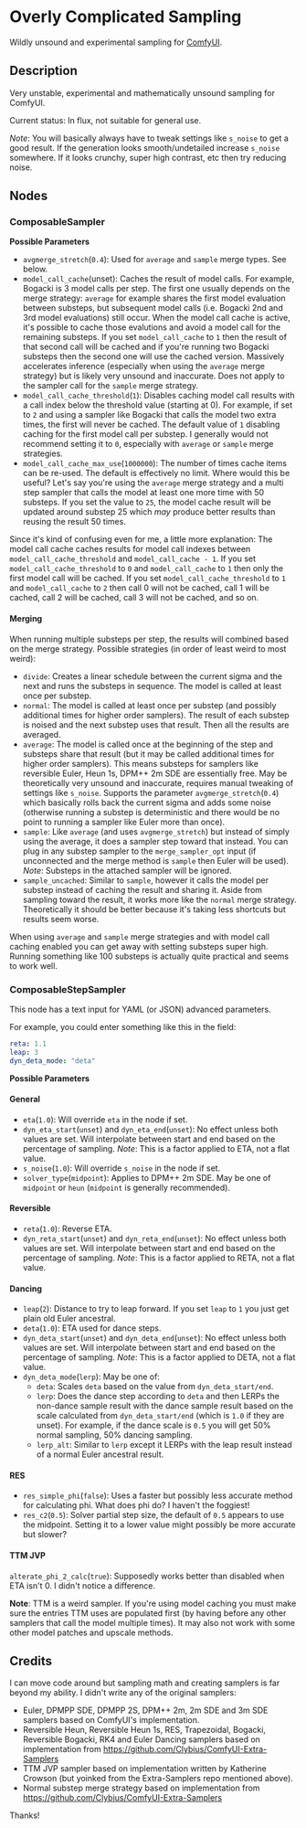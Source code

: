 # Overly Complicated Sampling
Wildly unsound and experimental sampling for [ComfyUI](https://github.com/comfyanonymous/ComfyUI).

## Description

Very unstable, experimental and mathematically unsound sampling for ComfyUI.

Current status: In flux, not suitable for general use.

*Note*: You will basically always have to tweak settings like `s_noise` to get a good result. If the generation looks smooth/undetailed increase `s_noise` somewhere. If it looks crunchy, super high contrast, etc then try reducing noise.

## Nodes

### ComposableSampler

**Possible Parameters**

* `avgmerge_stretch`(`0.4`): Used for `average` and `sample` merge types. See below.
* `model_call_cache`(unset): Caches the result of model calls. For example, Bogacki is 3 model calls per step. The first one usually depends on the merge strategy: `average` for example shares the first model evaluation between substeps, but subsequent model calls (i.e. Bogacki 2nd and 3rd model evaluations) still occur. When the model call cache is active, it's possible to cache those evalutions and avoid a model call for the remaining substeps. If you set `model_call_cache` to `1` then the result of that second call will be cached and if you're running two Bogacki substeps then the second one will use the cached version. Massively accelerates inference (especially when using the `average` merge strategy) but is likely very unsound and inaccurate. Does not apply to the sampler call for the `sample` merge strategy.
* `model_call_cache_threshold`(`1`): Disables caching model call results with a call index below the threshold value (starting at 0). For example, if set to `2` and using a sampler like Bogacki that calls the model two extra times, the first will never be cached. The default value of `1` disabling caching for the first model call per substep. I generally would not recommend setting it to `0`, especially with `average` or `sample` merge strategies.
* `model_call_cache_max_use`(`1000000`): The number of times cache items can be re-used. The default is effectively no limit. Where would this be useful? Let's say you're using the `average` merge strategy and a multi step sampler that calls the model at least one more time with 50 substeps. If you set the value to `25`, the model cache result will be updated around substep 25 which _may_ produce better results than reusing the result 50 times.

Since it's kind of confusing even for me, a little more explanation: The model call cache caches results for model call indexes between `model_call_cache_threshold` and `model_call_cache - 1`. If you set  `model_call_cache_threshold` to `0` and `model_call_cache` to `1` then only the first model call will be cached. If you set `model_call_cache_threshold` to `1` and `model_call_cache` to `2` then call 0 will not be cached, call 1 will be cached, call 2 will be cached, call 3 will not be cached, and so on.

#### Merging

When running multiple substeps per step, the results will combined based on the merge strategy. Possible strategies (in order of least weird to most weird):

* `divide`: Creates a linear schedule between the current sigma and the next and runs the substeps in sequence. The model is called at least once per substep.
* `normal`: The model is called at least once per substep (and possibly additional times for higher order samplers). The result of each substep is noised and the next substep uses that result. Then all the results are averaged.
* `average`: The model is called once at the beginning of the step and substeps share that result (but it may be called additional times for higher order samplers). This means substeps for samplers like reversible Euler, Heun 1s, DPM++ 2m SDE are essentially free. May be theoretically very unsound and inaccurate, requires manual tweaking of settings like `s_noise`. Supports the parameter `avgmerge_stretch`(`0.4`) which basically rolls back the current sigma and adds some noise (otherwise running a substep is deterministic and there would be no point to running a sampler like Euler more than once).
* `sample`: Like `average` (and uses `avgmerge_stretch`) but instead of simply using the average, it does a sampler step toward that instead. You can plug in any substep sampler to the `merge_sampler_opt` input (if unconnected and the merge method is `sample` then Euler will be used). *Note*: Substeps in the attached sampler will be ignored.
* `sample_uncached`: Similar to `sample`, however it calls the model per substep instead of caching the result and sharing it. Aside from sampling toward the result, it works more like the `normal` merge strategy. Theoretically it should be better because it's taking less shortcuts but results seem worse.

When using `average` and `sample` merge strategies and with model call caching enabled you can get away with setting substeps super high. Running something like 100 substeps is actually quite practical and seems to work well.

### ComposableStepSampler

This node has a text input for YAML (or JSON) advanced parameters.

For example, you could enter something like this in the field:

```yaml
reta: 1.1
leap: 3
dyn_deta_mode: "deta"
```

**Possible Parameters**

#### General

* `eta`(`1.0`): Will override `eta` in the node if set.
* `dyn_eta_start`(`unset`) and `dyn_eta_end`(`unset`): No effect unless both values are set. Will interpolate between start and end based on the percentage of sampling. *Note*: This is a factor applied to ETA, not a flat value.
* `s_noise`(`1.0`): Will override `s_noise` in the node if set.
* `solver_type`(`midpoint`): Applies to DPM++ 2m SDE. May be one of `midpoint` or `heun` (`midpoint` is generally recommended).

#### Reversible

* `reta`(`1.0`): Reverse ETA.
* `dyn_reta_start`(`unset`) and `dyn_reta_end`(`unset`): No effect unless both values are set. Will interpolate between start and end based on the percentage of sampling. *Note*: This is a factor applied to RETA, not a flat value.

#### Dancing

* `leap`(`2`): Distance to try to leap forward. If you set `leap` to `1` you just get plain old Euler ancestral.
* `deta`(`1.0`): ETA used for dance steps.
* `dyn_deta_start`(`unset`) and `dyn_deta_end`(`unset`): No effect unless both values are set. Will interpolate between start and end based on the percentage of sampling. *Note*: This is a factor applied to DETA, not a flat value.
* `dyn_deta_mode`(`lerp`): May be one of:
    * `deta`: Scales `deta` based on the value from `dyn_deta_start/end`.
    * `lerp`: Does the dance step according to `deta` and then LERPs the non-dance sample result with the dance sample result based on the scale calculated from `dyn_deta_start/end` (which is `1.0` if they are unset). For example, if the dance scale is `0.5` you will get 50% normal sampling, 50% dancing sampling.
    * `lerp_alt`: Similar to `lerp` except it LERPs with the leap result instead of a normal Euler ancestral result.

#### RES

* `res_simple_phi`(`false`): Uses a faster but possibly less accurate method for calculating phi. What does phi do? I haven't the foggiest!
* `res_c2`(`0.5`): Solver partial step size, the default of `0.5` appears to use the midpoint. Setting it to a lower value might possibly be more accurate but slower?

#### TTM JVP

`alterate_phi_2_calc`(`true`): Supposedly works better than disabled when ETA isn't 0. I didn't notice a difference.

**Note**: TTM is a weird sampler. If you're using model caching you must make sure the entries TTM uses are populated first (by having before any other samplers that call the model multiple times). It may also not work with some other model patches and upscale methods.

## Credits

I can move code around but sampling math and creating samplers is far beyond my ability. I didn't write any of the original samplers:

* Euler, DPMPP SDE, DPMPP 2S, DPM++ 2m, 2m SDE and 3m SDE samplers based on ComfyUI's implementation.
* Reversible Heun, Reversible Heun 1s, RES, Trapezoidal, Bogacki, Reversible Bogacki, RK4 and Euler Dancing samplers based on implementation from https://github.com/Clybius/ComfyUI-Extra-Samplers
* TTM JVP sampler based on implementation written by Katherine Crowson (but yoinked from the Extra-Samplers repo mentioned above).
* Normal substep merge strategy based on implementation from https://github.com/Clybius/ComfyUI-Extra-Samplers

Thanks!
